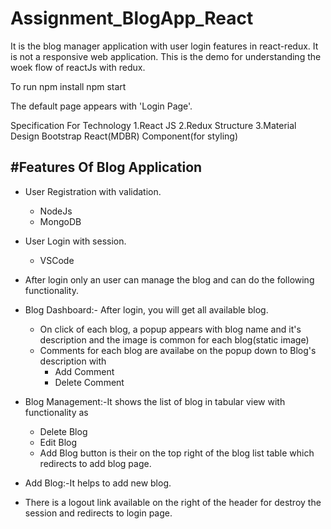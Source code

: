 # Assignment_BlogApp_React
It is the blog manager application with user login features in react-redux.
It is not a responsive web application.
This is the demo for understanding the woek flow of reactJs with redux.

To run
npm install
npm start

The default page appears with 'Login Page'.

Specification For Technology
1.React JS
2.Redux Structure
3.Material Design Bootstrap React(MDBR) Component(for styling)

#Features Of Blog Application
-----------------------------

- User Registration with validation.
	- NodeJs
	- MongoDB
	
- User Login with session.
	- VSCode
	
- After login only an user can manage the blog and can do the following functionality.	

- Blog Dashboard:- After login, you will get all available blog.
	- On click of each blog, a popup appears with blog name and it's description and the image is common for each blog(static image)
	- Comments for each blog are availabe on the popup down to Blog's description with
		- Add Comment
		- Delete Comment
	
- Blog Management:-It shows the list of blog in tabular view with functionality as
	- Delete Blog
	- Edit Blog
	- Add Blog button is their on the top right of the blog list table which redirects to add blog page.
	
- Add Blog:-It helps to add new blog.
- There is a logout link available on the right of the header for destroy the session and redirects to login page.

	
